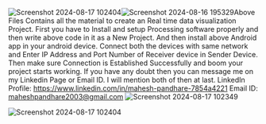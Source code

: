 ![Screenshot 2024-08-17 102404](https://github.com/user-attachments/assets/00d3a0a7-7a22-47d5-8bd1-75d1a99df563)![Screenshot 2024-08-16 195329](https://github.com/user-attachments/assets/ad962325-544e-4e24-aa22-3ed285f73db3)Above Files Contains all the material to create an Real time data visualization Project. First you have to Install and setup Processing software properly and then write above code in it as a New Project. And then install above Android app in your android device. Connect both the devices with same network and Enter IP Address and Port Number of Receiver device in Sender Device. Then make sure Connection is Established Successfully and boom your project starts working. If you have any doubt then you can message me on my Linkedin Page or Email ID. I will mention both of then at last. 
LinkedIn Profile:    https://www.linkedin.com/in/mahesh-pandhare-7854a4221
Email ID:            maheshpandhare2003@gmail.com
![Screenshot 2024-08-17 102349](https://github.com/user-attachments/assets/a6f69aa3-0689-4803-a476-7014c70f84a5)

![Screenshot 2024-08-17 102404](https://github.com/user-attachments/assets/a897f32f-e4c7-4584-ae97-bd71d4197146)



